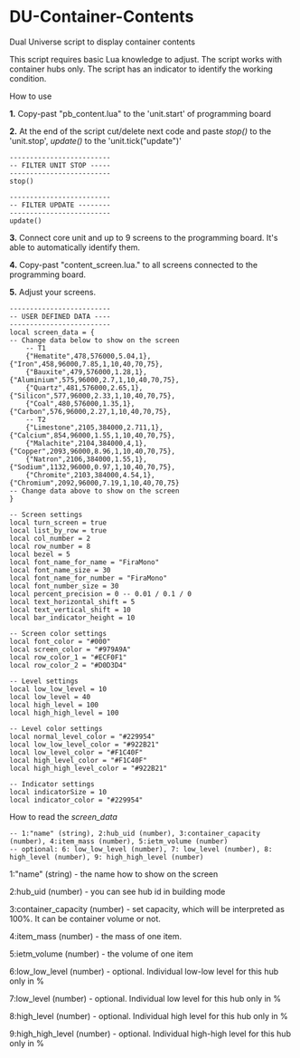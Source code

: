 # DU-Container-Contents
Dual Universe script to display container contents

This script requires basic Lua knowledge to adjust.
The script works with container hubs only.
The script has an indicator to identify the working condition.

How to use

**1.** Copy-past "pb_content.lua" to the 'unit.start' of programming board

**2.** At the end of the script cut/delete next code and paste _stop()_ to the 'unit.stop', _update()_ to the 'unit.tick("update")'
```
-------------------------
-- FILTER UNIT STOP -----
-------------------------
stop()

-------------------------
-- FILTER UPDATE --------
-------------------------
update()
```

**3.** Connect core unit and up to 9 screens to the programming board. It's able to automatically identify them.

**4.** Copy-past "content_screen.lua." to all screens connected to the programming board.

**5.** Adjust your screens.
```
-------------------------
-- USER DEFINED DATA ----
-------------------------
local screen_data = {
-- Change data below to show on the screen
	-- T1
	{"Hematite",478,576000,5.04,1},{"Iron",458,96000,7.85,1,10,40,70,75},
	{"Bauxite",479,576000,1.28,1},{"Aluminium",575,96000,2.7,1,10,40,70,75},
	{"Quartz",481,576000,2.65,1},{"Silicon",577,96000,2.33,1,10,40,70,75},
	{"Coal",480,576000,1.35,1},{"Carbon",576,96000,2.27,1,10,40,70,75},
	-- T2
	{"Limestone",2105,384000,2.711,1},{"Calcium",854,96000,1.55,1,10,40,70,75},
	{"Malachite",2104,384000,4,1},{"Copper",2093,96000,8.96,1,10,40,70,75},
	{"Natron",2106,384000,1.55,1},{"Sodium",1132,96000,0.97,1,10,40,70,75},
	{"Chromite",2103,384000,4.54,1},{"Chromium",2092,96000,7.19,1,10,40,70,75}
-- Change data above to show on the screen
}

-- Screen settings
local turn_screen = true
local list_by_row = true
local col_number = 2
local row_number = 8
local bezel = 5
local font_name_for_name = "FiraMono"
local font_name_size = 30
local font_name_for_number = "FiraMono"
local font_number_size = 30
local percent_precision = 0 -- 0.01 / 0.1 / 0
local text_horizontal_shift = 5
local text_vertical_shift = 10
local bar_indicator_height = 10

-- Screen color settings
local font_color = "#000"
local screen_color = "#979A9A"
local row_color_1 = "#ECF0F1"
local row_color_2 = "#D0D3D4"

-- Level settings
local low_low_level = 10
local low_level = 40
local high_level = 100
local high_high_level = 100

-- Level color settings
local normal_level_color = "#229954"
local low_low_level_color = "#922B21"
local low_level_color = "#F1C40F"
local high_level_color = "#F1C40F"
local high_high_level_color = "#922B21"

-- Indicator settings
local indicatorSize = 10
local indicator_color = "#229954"
```

How to read the _screen_data_
```
-- 1:"name" (string), 2:hub_uid (number), 3:container_capacity (number), 4:item_mass (number), 5:ietm_volume (number)
-- optional: 6: low_low_level (number), 7: low_level (number), 8: high_level (number), 9: high_high_level (number)
```

1:"name" (string) - the name how to show on the screen

2:hub_uid (number) - you can see hub id in building mode

3:container_capacity (number) - set capacity, which will be interpreted as 100%. It can be container volume or not.

4:item_mass (number) - the mass of one item.

5:ietm_volume (number) - the volume of one item

6:low_low_level (number) - optional. Individual low-low level for this hub only in %

7:low_level (number) - optional. Individual low level for this hub only in %

8:high_level (number) - optional. Individual high level for this hub only in %

9:high_high_level (number) - optional. Individual high-high level for this hub only in %
